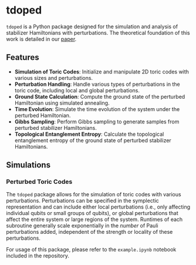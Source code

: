# tdoped

`tdoped` is a Python package designed for the simulation and analysis of stabilizer Hamiltonians with perturbations. The theoretical foundation of this work is detailed in our [paper](https://arxiv.org/abs/2403.14912).

## Features

- **Simulation of Toric Codes**: Initialize and manipulate 2D toric codes with various sizes and perturbations.
- **Perturbation Handling**: Handle various types of perturbations in the toric code, including local and global perturbations.
- **Ground State Calculation**: Compute the ground state of the perturbed Hamiltonian using simulated annealing.
- **Time Evolution**: Simulate the time evolution of the system under the perturbed Hamiltonian.
- **Gibbs Sampling**: Perform Gibbs sampling to generate samples from perturbed stabilizer Hamiltonians.
- **Topological Entanglement Entropy**: Calculate the topological entanglement entropy of the ground state of perturbed stabilizer Hamiltonians.

## Simulations

### Perturbed Toric Codes

The `tdoped` package allows for the simulation of toric codes with various perturbations. Perturbations can be specified in the symplectic representation and can include either local perturbations (i.e., only affecting individual qubits or small groups of qubits), or global perturbations that affect the entire system or large regions of the system. Runtimes of each subroutine generally scale exponentially in the *number* of Pauli perturbations added, independent of the strength or locality of these perturbations.

For usage of this package, please refer to the `example.ipynb` notebook included in the repository.